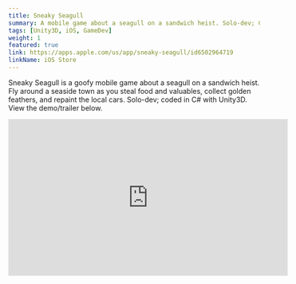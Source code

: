 ```yaml
---
title: Sneaky Seagull
summary: A mobile game about a seagull on a sandwich heist. Solo-dev; C# (Unity3D).
tags: [Unity3D, iOS, GameDev]
weight: 1
featured: true
link: https://apps.apple.com/us/app/sneaky-seagull/id6502964719
linkName: iOS Store
---
```


Sneaky Seagull is a goofy mobile game about a seagull on a sandwich heist. Fly around a seaside town as you steal food and valuables, collect golden feathers, and repaint the local cars. Solo-dev; coded in C# with Unity3D. View the demo/trailer below.

<iframe width="560" height="315" src="https://www.youtube.com/embed/g7kieU9zz9U?si=8xSrqm-F_c2-rSwC" title="YouTube video player" frameborder="0" allow="accelerometer; autoplay; clipboard-write; encrypted-media; gyroscope; picture-in-picture; web-share" referrerpolicy="strict-origin-when-cross-origin" allowfullscreen></iframe>
